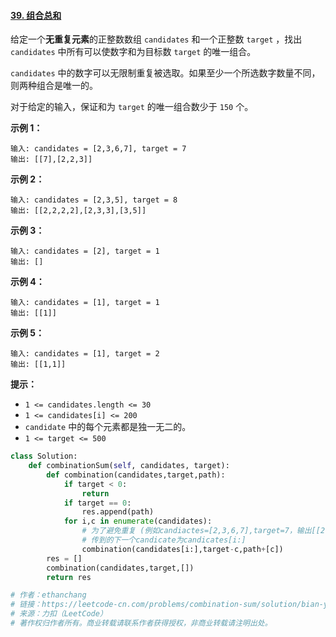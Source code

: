 #### [39. 组合总和](https://leetcode-cn.com/problems/combination-sum/)

给定一个**无重复元素**的正整数数组 `candidates` 和一个正整数 `target` ，找出 `candidates` 中所有可以使数字和为目标数 `target` 的唯一组合。

`candidates` 中的数字可以无限制重复被选取。如果至少一个所选数字数量不同，则两种组合是唯一的。 

对于给定的输入，保证和为 `target` 的唯一组合数少于 `150` 个。

 

**示例 1：**

```
输入: candidates = [2,3,6,7], target = 7
输出: [[7],[2,2,3]]
```

**示例 2：**

```
输入: candidates = [2,3,5], target = 8
输出: [[2,2,2,2],[2,3,3],[3,5]]
```

**示例 3：**

```
输入: candidates = [2], target = 1
输出: []
```

**示例 4：**

```
输入: candidates = [1], target = 1
输出: [[1]]
```

**示例 5：**

```
输入: candidates = [1], target = 2
输出: [[1,1]]
```

 

**提示：**

- `1 <= candidates.length <= 30`
- `1 <= candidates[i] <= 200`
- `candidate` 中的每个元素都是独一无二的。
- `1 <= target <= 500`

```python
class Solution:
    def combinationSum(self, candidates, target):
        def combination(candidates,target,path):
            if target < 0:
                return
            if target == 0:
                res.append(path)
            for i,c in enumerate(candidates):
                # 为了避免重复 (例如candiactes=[2,3,6,7],target=7，输出[[2,2,3],[3,2,2][7]])
                # 传到的下一个candicate为candicates[i:]
                combination(candidates[i:],target-c,path+[c])
        res = []
        combination(candidates,target,[])
        return res

# 作者：ethanchang
# 链接：https://leetcode-cn.com/problems/combination-sum/solution/bian-yu-li-jie-de-hui-su-fang-fa-by-etha-9r4a/
# 来源：力扣（LeetCode）
# 著作权归作者所有。商业转载请联系作者获得授权，非商业转载请注明出处。
```

